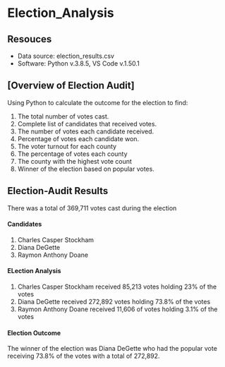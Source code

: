 # Election_Analysis

## Resouces
* Data source: election_results.csv
* Software: Python v.3.8.5, VS Code v.1.50.1

## [Overview of Election Audit] 
Using Python to calculate the outcome for the election to find:
1. The total number of votes cast.
2. Complete list of candidates that received votes.
3. The number of votes each candidate received.
4. Percentage of votes each candidate won.
5. The voter turnout for each county
6. The percentage of votes each county
7. The county with the highest vote count
8. Winner of the election based on popular votes.

## Election-Audit Results
There was a total of 369,711 votes cast during the election

#### Candidates
1. Charles Casper Stockham
2. Diana DeGette
3. Raymon Anthony Doane

#### ELection Analysis
1. Charles Casper Stockham received 85,213 votes holding 23% of the votes
2. Diana DeGette received 272,892 votes holding 73.8% of the votes
3. Raymon Anthony Doane received 11,606 of votes holding 3.1% of the votes

#### Election Outcome
The winner of the election was Diana DeGette who had the popular vote receiving 73.8% of the votes with a total of 272,892.
